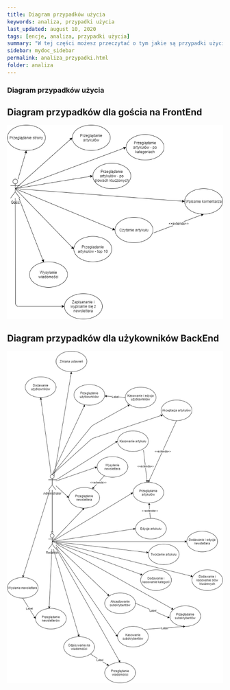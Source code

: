 ```yaml
---
title: Diagram przypadków użycia
keywords: analiza, przypadki użycia
last_updated: august 10, 2020
tags: [encje, analiza, przypadki użycia]
summary: "W tej części możesz przeczytać o tym jakie są przypadki użycia w moim projekcie"
sidebar: mydoc_sidebar
permalink: analiza_przypadki.html
folder: analiza
---
```

### Diagram przypadków użycia

## Diagram przypadków dla gościa na FrontEnd

![Diagram przypadków dla gościa na FrontEnd](/images/analiza/Diagram_Przypadkow_Uzycia_guest.png)


## Diagram przypadków dla użykowników BackEnd

![Diagram przypadków dla użykowników BackEnd](/images/analiza/Diagram_Przypadkow_Uzycia_users.png)
